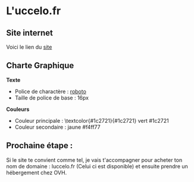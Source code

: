 # L'uccelo.fr

## Site internet

Voici le lien du [site](https://bcollignonecv.github.io/luccelo/)

## Charte Graphique

__Texte__
* Police de charactère : [roboto](https://fonts.google.com/specimen/Roboto)
* Taille de police de base : 16px

__Couleurs__
* Couleur principale : \textcolor{#1c2721}{#1c2721} vert #1c2721
* Couleur secondaire : jaune #f4ff77


## Prochaine étape :

Si le site te convient comme tel, je vais t'accompagner pour acheter ton nom de domaine : luccelo.fr (Celui ci est disponible) et ensuite prendre un hébergement chez OVH.